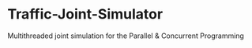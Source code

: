 # Traffic-Joint-Simulator
Multithreaded joint simulation for the Parallel &amp; Concurrent Programming 
